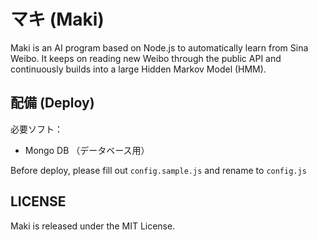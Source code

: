 マキ (Maki)
============
Maki is an AI program based on Node.js to automatically learn from Sina Weibo. 
It keeps on reading new Weibo through the public API and continuously builds 
into a large Hidden Markov Model (HMM). 

配備 (Deploy)
------------
必要ソフト：
- Mongo DB （データベース用）

Before deploy, please fill out `config.sample.js` and rename to `config.js`


LICENSE
------------
Maki is released under the MIT License.
